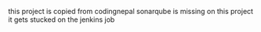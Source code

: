 this project is copied from codingnepal
sonarqube is missing on this project
it gets stucked on the jenkins job
